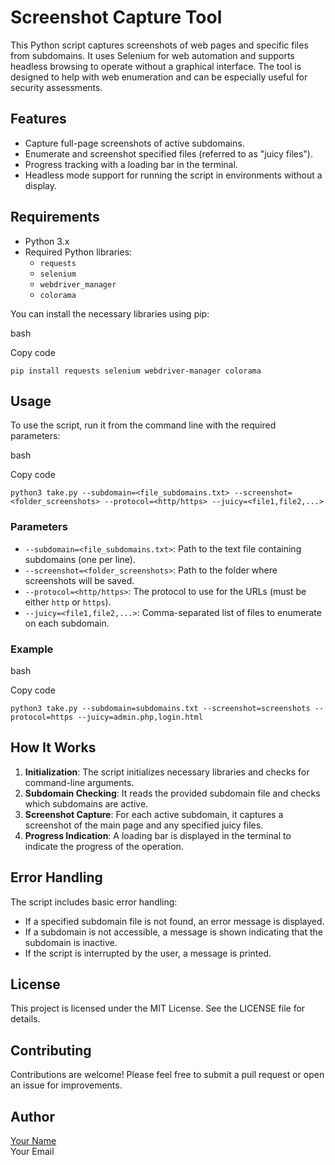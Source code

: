 # Screenshot Capture Tool

This Python script captures screenshots of web pages and specific files from subdomains. It uses Selenium for web automation and supports headless browsing to operate without a graphical interface. The tool is designed to help with web enumeration and can be especially useful for security assessments.

## Features

-   Capture full-page screenshots of active subdomains.
-   Enumerate and screenshot specified files (referred to as "juicy files").
-   Progress tracking with a loading bar in the terminal.
-   Headless mode support for running the script in environments without a display.
	
## Requirements

-   Python 3.x
-   Required Python libraries:
    -   `requests`
    -   `selenium`
    -   `webdriver_manager`
    -   `colorama`

You can install the necessary libraries using pip:

bash

Copy code

`pip install requests selenium webdriver-manager colorama` 

## Usage

To use the script, run it from the command line with the required parameters:

bash

Copy code

`python3 take.py --subdomain=<file_subdomains.txt> --screenshot=<folder_screenshots> --protocol=<http/https> --juicy=<file1,file2,...>` 

### Parameters

-   `--subdomain=<file_subdomains.txt>`: Path to the text file containing subdomains (one per line).
-   `--screenshot=<folder_screenshots>`: Path to the folder where screenshots will be saved.
-   `--protocol=<http/https>`: The protocol to use for the URLs (must be either `http` or `https`).
-   `--juicy=<file1,file2,...>`: Comma-separated list of files to enumerate on each subdomain.

### Example

bash

Copy code

`python3 take.py --subdomain=subdomains.txt --screenshot=screenshots --protocol=https --juicy=admin.php,login.html` 

## How It Works

1.  **Initialization**: The script initializes necessary libraries and checks for command-line arguments.
2.  **Subdomain Checking**: It reads the provided subdomain file and checks which subdomains are active.
3.  **Screenshot Capture**: For each active subdomain, it captures a screenshot of the main page and any specified juicy files.
4.  **Progress Indication**: A loading bar is displayed in the terminal to indicate the progress of the operation.

## Error Handling

The script includes basic error handling:

-   If a specified subdomain file is not found, an error message is displayed.
-   If a subdomain is not accessible, a message is shown indicating that the subdomain is inactive.
-   If the script is interrupted by the user, a message is printed.

## License

This project is licensed under the MIT License. See the LICENSE file for details.

## Contributing

Contributions are welcome! Please feel free to submit a pull request or open an issue for improvements.

## Author

[Your Name](https://your-website.com)  
Your Email